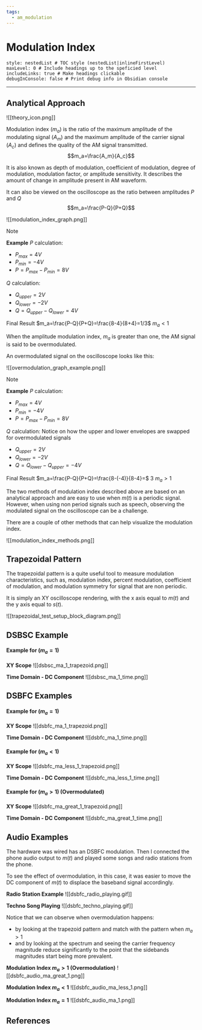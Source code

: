```yaml
---
tags:
  - am_modulation
---
```

# Modulation Index
```table-of-contents
style: nestedList # TOC style (nestedList|inlineFirstLevel)
maxLevel: 0 # Include headings up to the speficied level
includeLinks: true # Make headings clickable
debugInConsole: false # Print debug info in Obsidian console
```
---
## Analytical Approach
![[theory_icon.png]]

Modulation index $(m_a)$ is the ratio of the maximum amplitude of the modulating signal $(A_m)$ and the maximum amplitude of the carrier signal $(A_c)$ and defines the quality of the AM signal transmitted.
$$m_a=\frac{A_m}{A_c}$$

It is also known as depth of modulation, coefficient of modulation, degree of modulation, modulation factor, or amplitude sensitivity. It describes the amount of change in amplitude present in AM waveform.

It can also be viewed on the oscilloscope as the ratio between amplitudes $P$ and $Q$ 
$$m_a=\frac{P-Q}{P+Q}$$

![[modulation_index_graph.png]]

> [!note] 
> **Example**
> $P$ calculation:
> - $P_{max}=4V$
> - $P_{min}=-4V$
> - $P=P_{max}-P_{min}=8V$
> 
> $Q$ calculation:
>  - $Q_{upper}=2V$
>  - $Q_{lower}=-2V$
>  - $Q=Q_{upper}-Q_{lower}=4V$
>    
> Final Result
> $m_a=\frac{P-Q}{P+Q}=\frac{8-4}{8+4}=1/3$
> $m_a<1$

When the amplitude modulation index, $m_a$ is greater than one, the AM signal is said to be overmodulated.

An overmodulated signal on the oscilloscope looks like this:

![[overmodulation_graph_example.png]]

> [!note]
> **Example**
> $P$ calculation:
> - $P_{max}=4V$
> - $P_{min}=-4V$
> - $P=P_{max}-P_{min}=8V$
> 
> $Q$ calculation:
> Notice on how the upper and lower envelopes are swapped for overmodulated signals
>  - $Q_{upper}=2V$
>  - $Q_{lower}=-2V$
>  - $Q=Q_{lower}-Q_{upper}=-4V$
>    
> Final Result
> $m_a=\frac{P-Q}{P+Q}=\frac{8-(-4)}{8-4}=$ 3
> $m_a>1$

The two methods of modulation index described above are based on an analytical approach and are easy to use when $m(t)$ is a periodic signal. However, when using non period signals such as speech, observing the modulated signal on the oscilloscope can be a challenge.

There are a couple of other methods that can help visualize the modulation index.

![[modulation_index_methods.png]]

## Trapezoidal Pattern

The trapezoidal pattern is a quite useful tool to measure modulation characteristics, such as, modulation index, percent modulation, coefficient of modulation, and modulation symmetry for signal that are non periodic.

It is simply an XY oscilloscope rendering, with the x axis equal to $m(t)$ and the y axis equal to $s(t)$.

![[trapezoidal_test_setup_block_diagram.png]]

## DSBSC Example

#### Example for $(m_a=1)$

**XY Scope**
![[dsbsc_ma_1_trapezoid.png]]

**Time Domain - DC Component**
![[dsbsc_ma_1_time.png]]

## DSBFC Examples

#### Example for $(m_a=1)$

**XY Scope**
![[dsbfc_ma_1_trapezoid.png]]

**Time Domain - DC Component**
![[dsbfc_ma_1_time.png]]

#### Example for $(m_a<1)$

**XY Scope**
![[dsbfc_ma_less_1_trapezoid.png]]

**Time Domain - DC Component**
![[dsbfc_ma_less_1_time.png]]

#### Example for $(m_a>1)$ (Overmodulated)

**XY Scope**
![[dsbfc_ma_great_1_trapezoid.png]]

**Time Domain - DC Component**
![[dsbfc_ma_great_1_time.png]]

## Audio Examples

The hardware was wired has an DSBFC modulation. Then I connected the phone audio output to $m(t)$ and played some songs and radio stations from the phone.

To see the effect of overmodulation, in this case, it was easier to move the DC component of $m(t)$ to displace the baseband signal accordingly.

**Radio Station Example**
![[dsbfc_radio_playing.gif]]

**Techno Song Playing**
![[dsbfc_techno_playing.gif]]

Notice that we can observe when overmodulation happens:
- by looking at the trapezoid pattern and match with the pattern when $m_a>1$
- and by looking at the spectrum and seeing the carrier frequency magnitude reduce significantly to the point that the sidebands magnitudes start being more prevalent. 

**Modulation Index $m_a>1$ (Overmodulation)**
![[dsbfc_audio_ma_great_1.png]]

**Modulation Index $m_a<1$**
![[dsbfc_audio_ma_less_1.png]]

**Modulation Index $m_a=1$**
![[dsbfc_audio_ma_1.png]]

## References

